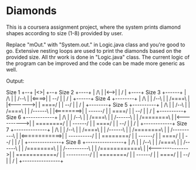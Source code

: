 # Diamonds
This is a coursera assignment project, where the system prints diamond shapes according to size (1-8) provided by user. 

Replace "mOut." with "System.out." in Logic.java class and you're good to go. 
Extensive nesting loops are used to print the diamonds based on the provided size. All thr work is done in "Logic.java" class. 
The current logic of the program can be improved and the code can be made more generic as well.

Output:

Size 1
+--+
|<>|
+--+
Size 2
+----+
| /\ |
|<-->|
| \/ |
+----+
Size 3
+------+
|  /\  |
| /--\ |
|<====>|
| \--/ |
|  \/  |
+------+
Size 4
+--------+
|   /\   |
|  /--\  |
| /====\ |
|<------>|
| \====/ |
|  \--/  |
|   \/   |
+--------+
Size 5
+----------+
|    /\    |
|   /--\   |
|  /====\  |
| /------\ |
|<========>|
| \------/ |
|  \====/  |
|   \--/   |
|    \/    |
+----------+
Size 6
+------------+
|     /\     |
|    /--\    |
|   /====\   |
|  /------\  |
| /========\ |
|<---------->|
| \========/ |
|  \------/  |
|   \====/   |
|    \--/    |
|     \/     |
+------------+
Size 7
+--------------+
|      /\      |
|     /--\     |
|    /====\    |
|   /------\   |
|  /========\  |
| /----------\ |
|<============>|
| \----------/ |
|  \========/  |
|   \------/   |
|    \====/    |
|     \--/     |
|      \/      |
+--------------+
Size 8
+----------------+
|       /\       |
|      /--\      |
|     /====\     |
|    /------\    |
|   /========\   |
|  /----------\  |
| /============\ |
|<-------------->|
| \============/ |
|  \----------/  |
|   \========/   |
|    \------/    |
|     \====/     |
|      \--/      |
|       \/       |
+----------------+
